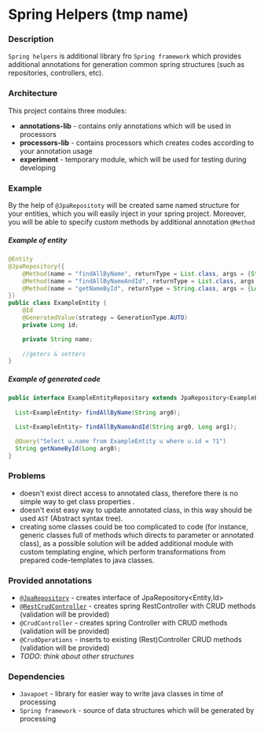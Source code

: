 Spring Helpers (tmp name)
========

### Description
`Spring helpers` is additional library fro `Spring framework` which provides additional annotations for generation common spring structures (such as repositories, controllers, etc).

### Architecture
This project contains three modules:
- **annotations-lib** - contains only annotations which will be used in processors
- **processors-lib** - contains processors which creates codes according to your annotation usage
- **experiment** - temporary module, which will be used for testing during developing

### Example
By the help of `@JpaRepositoty` will be created same named structure for your entities, which you will easily inject in your spring project.
Moreover, you will be able to specify custom methods by additional annotation `@Method`

##### Example of entity
```java
@Entity
@JpaRepository({
    @Method(name = "findAllByName", returnType = List.class, args = {String.class}),
    @Method(name = "findAllByNameAndId", returnType = List.class, args = {String.class, Long.class}),
    @Method(name = "getNameById", returnType = String.class, args = {Long.class}, query = "Select u.name from ExampleEntity u where u.id = ?1")
})
public class ExampleEntity {
    @Id
    @GeneratedValue(strategy = GenerationType.AUTO)
    private Long id;

    private String name;
    
    //geters & setters
}
```

##### Example of generated code
```java
public interface ExampleEntityRepository extends JpaRepository<ExampleEntity, Long> {
  
  List<ExampleEntity> findAllByName(String arg0);

  List<ExampleEntity> findAllByNameAndId(String arg0, Long arg1);

  @Query("Select u.name from ExampleEntity u where u.id = ?1")
  String getNameById(Long arg0);
}
```

### Problems
- doesn't exist direct access to annotated class, therefore there is no simple way to get class properties .
- doesn't exist easy way to update annotated class, in this way should be used `AST` (Abstract syntax tree).
- creating some classes could be too complicated to code (for instance, generic classes full of methods which directs to parameter or annotated class), as a possible solution will be added additional module with custom templating engine, which perform transformations from prepared code-templates to java classes.

### Provided annotations 
- [`@JpaRepository`][jpa-repository] - creates interface of JpaRepository<Entity,Id>
- [`@RestCrudController`][rest-crud-controller] - creates spring RestController with CRUD methods (validation will be provided)
- `@CrudController` - creates spring Controller with CRUD methods (validation will be provided)
- `@CrudOperations` - inserts to existing (Rest)Controller CRUD methods (validation will be provided)
- _TODO: think about other structures_

### Dependencies
- `Javapoet` - library for easier way to write java classes in time of processing
- `Spring framework` - source of data structures which will be generated by processing

[jpa-repository]: https://github.com/ArtemZip/spring-helpers/blob/master/annotations-lib/src/main/java/com/github/artemzip/annotation/JpaRepository.java
[rest-crud-controller]: https://github.com/ArtemZip/spring-helpers/blob/master/annotations-lib/src/main/java/com/github/artemzip/annotation/RestCrudController.java